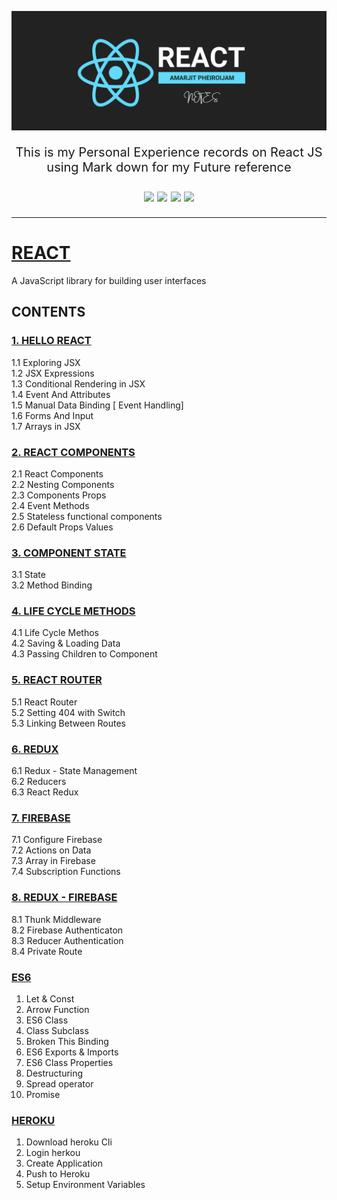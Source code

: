 <p align="center">
  <img src="https://github.com/Amarjit-ph/react-notes/blob/master/react-note.png">
</p>
<p align="center">
<p align="center" style="font-size:20px;">
This is my Personal Experience records on React JS using Mark down
for my Future reference <br><br>
<img src="https://badgen.net/badge/Tutorial/Markdowns/pink?icon=github">
<img src="https://img.shields.io/badge/Stars-0-red">
<img src="https://img.shields.io/github/issues-raw/kuttim/regg.svg">
<img src="https://badgen.net/badge/Forks/0/pink?icon=github">
  
</p>
<hr>
 

# [REACT](https://reactjs.org/)
A JavaScript library for building user interfaces


## CONTENTS

### [1. HELLO REACT](https://github.com/Amarjit-pheiroijam/React-Journal/tree/master/Views/1.HelloReact)
1.1 Exploring JSX <br>
1.2 JSX Expressions <br>
1.3 Conditional Rendering in JSX <br>
1.4 Event And Attributes <br>
1.5 Manual Data Binding [ Event Handling]<br>
1.6 Forms And Input <br>
1.7 Arrays in JSX

### [2. REACT COMPONENTS](https://github.com/Amarjit-pheiroijam/React-Journal/tree/master/Views/2.ReactComp)
2.1 React Components <br>
2.2 Nesting Components <br>
2.3 Components Props <br>
2.4 Event Methods <br>
2.5 Stateless functional components <br>
2.6 Default Props Values <br>

### [3. COMPONENT STATE](https://github.com/Amarjit-pheiroijam/React-Journal/tree/master/Views/3.State)
3.1 State<br>
3.2 Method Binding<br>

### [4. LIFE CYCLE METHODS](https://github.com/Amarjit-pheiroijam/React-Journal/tree/master/Views/4.LifeCycle)
4.1 Life Cycle Methos<br>
4.2 Saving & Loading Data<br>
4.3 Passing Children to Component<br>

### [5. REACT ROUTER](https://github.com/Amarjit-pheiroijam/React-Journal/tree/master/Views/5.ReactRouter)
5.1 React Router<br>
5.2 Setting 404 with Switch <br>
5.3 Linking Between Routes<br>

### [6. REDUX](https://github.com/Amarjit-pheiroijam/React-Journal/tree/master/Views/6.Redux)
6.1 Redux - State Management<br> 
6.2 Reducers<br>
6.3 React Redux<br>

### [7. FIREBASE](https://github.com/Amarjit-pheiroijam/React-Journal/tree/master/Views/7.Firebase)
7.1 Configure Firebase<br>
7.2 Actions on Data<br>
7.3 Array in Firebase<br>
7.4 Subscription Functions<br>

### [8. REDUX - FIREBASE](https://github.com/Amarjit-pheiroijam/React-Journal/tree/master/Views/8.Redux-Firebase)
8.1 Thunk Middleware<br>
8.2 Firebase Authenticaton<br>
8.3 Reducer Authentication<br>
8.4 Private Route<br>

### [ES6](https://github.com/Amarjit-pheiroijam/React-Journal/tree/master/Views/9.ES6) 
1. Let & Const
2. Arrow Function
3. ES6 Class
4. Class Subclass
5. Broken This Binding
6. ES6 Exports & Imports
7. ES6 Class Properties
8. Destructuring
9. Spread operator
10. Promise

### [HEROKU](https://github.com/Amarjit-pheiroijam/React-Journal/tree/master/Views/10.Heroku)
1. Download heroku Cli
2. Login herkou
3. Create Application
4. Push to Heroku
5. Setup Environment Variables
